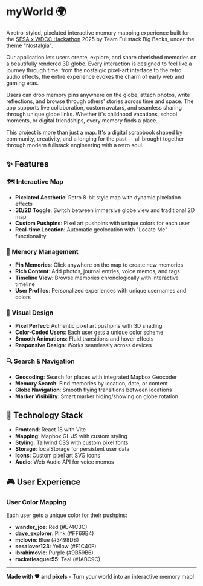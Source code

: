 
# myWorld 🌍

A retro-styled, pixelated interactive memory mapping experience built for the [SESA x WDCC Hackathon](https://wdccxsesahackathon.com) 2025 by Team Fullstack Big Backs, under the theme "Nostalgia".

Our application lets users create, explore, and share cherished memories on a beautifully rendered 3D globe. Every interaction is designed to feel like a journey through time: from the nostalgic pixel-art interface to the retro audio effects, the entire experience evokes the charm of early web and gaming eras.

Users can drop memory pins anywhere on the globe, attach photos, write reflections, and browse through others' stories across time and space. The app supports live collaboration, custom avatars, and seamless sharing through unique globe links. Whether it's childhood vacations, school moments, or digital friendships, every memory finds a place.

This project is more than just a map. It's a digital scrapbook shaped by community, creativity, and a longing for the past — all brought together through modern fullstack engineering with a retro soul.

## ✨ Features

### 🗺️ Interactive Map
- **Pixelated Aesthetic**: Retro 8-bit style map with dynamic pixelation effects
- **3D/2D Toggle**: Switch between immersive globe view and traditional 2D map
- **Custom Pushpins**: Pixel art pushpins with unique colors for each user
- **Real-time Location**: Automatic geolocation with "Locate Me" functionality

### 📍 Memory Management
- **Pin Memories**: Click anywhere on the map to create new memories
- **Rich Content**: Add photos, journal entries, voice memos, and tags
- **Timeline View**: Browse memories chronologically with interactive timeline
- **User Profiles**: Personalized experiences with unique usernames and colors

### 🎨 Visual Design
- **Pixel Perfect**: Authentic pixel art pushpins with 3D shading
- **Color-Coded Users**: Each user gets a unique color scheme
- **Smooth Animations**: Fluid transitions and hover effects
- **Responsive Design**: Works seamlessly across devices

### 🔍 Search & Navigation
- **Geocoding**: Search for places with integrated Mapbox Geocoder
- **Memory Search**: Find memories by location, date, or content
- **Globe Navigation**: Smooth flying transitions between locations
- **Marker Visibility**: Smart marker hiding/showing on globe rotation

## 🚀 Technology Stack

- **Frontend**: React 18 with Vite
- **Mapping**: Mapbox GL JS with custom styling
- **Styling**: Tailwind CSS with custom pixel fonts
- **Storage**: localStorage for persistent user data
- **Icons**: Custom pixel art SVG icons
- **Audio**: Web Audio API for voice memos

## 🎮 User Experience

### User Color Mapping
Each user gets a unique color for their pushpins:
- **wander_joe**: Red (#E74C3C)
- **dave_explorer**: Pink (#FF69B4)
- **mclovin**: Blue (#3498DB)
- **sesalover123**: Yellow (#F1C40F)
- **ibrahimovic**: Purple (#9B59B6)
- **rocketleaguer55**: Teal (#1ABC9C)

---

**Made with ❤️ and pixels** - Turn your world into an interactive memory map!

